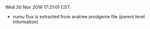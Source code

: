 Wed 30 Nov 2016 17:21:01 CST:
- numu flux is extracted from anatree prodgenie file (parent level information)


